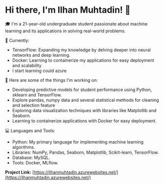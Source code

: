 # Hi there, I'm Ilhan Muhtadin! 👋

🎓 I'm a 21-year-old undergraduate student passionate about machine learning and its applications in solving real-world problems.


🌱 Currently:
- TensorFlow: Expanding my knowledge by delving deeper into neural networks and deep learning.
- Docker: Learning to containerize my applications for easy deployment and scalability
- I start learning could azure


🔭 Here are some of the things I'm working on:
- Developing predictive models for student performance using Python, sklearn and TensorFlow.
- Explore pandas, numpy data and several statistical methods for cleaning and selection feature
- Exploring data visualization techniques with libraries like Matplotlib and Seaborn.
- Learning to containerize applications with Docker for easy deployment.
  

💻 Languages and Tools:
- Python: My primary language for implementing machine learning algorithms.
- Libraries: NumPy, Pandas, Seaborn, Matplotlib, Scikit-learn, TensorFlow.
- Database: MySQL.
- Tools: Docker, MLflow.

**Project Link:** [https://ilhanmuhtadin.azurewebsites.net/](https://ilhanmuhtadin.azurewebsites.net/)

